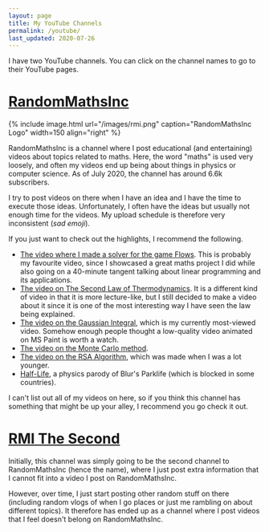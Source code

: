 ```yaml
---
layout: page
title: My YouTube Channels
permalink: /youtube/
last_updated: 2020-07-26
---
```

I have two YouTube channels. You can click on the channel names to go to their YouTube pages.

# <a href="https://www.youtube.com/c/RandomMathsInc">RandomMathsInc</a>

{% include image.html url="/images/rmi.png" caption="RandomMathsInc Logo" width=150 align="right" %}

RandomMathsInc is a channel where I post educational (and entertaining) videos about topics related to maths. Here, the word "maths" is used very loosely, and often my videos end up being about things in physics or computer science. As of July 2020, the channel has around 6.6k subscribers.

I try to post videos on there when I have an idea and I have the time to execute those ideas. Unfortunately, I often have the ideas but usually not enough time for the videos. My upload schedule is therefore very inconsistent (_sad emoji_).

If you just want to check out the highlights, I recommend the following.
- <a href="https://www.youtube.com/watch?v=5aQV1iJiZwA&t=2s">The video where I made a solver for the game Flows</a>. This is probably my favourite video, since I showcased a great maths project I did while also going on a 40-minute tangent talking about linear programming and its applications.
- <a href="https://www.youtube.com/watch?v=hNkrqdN1tJs">The video on The Second Law of Thermodynamics</a>. It is a different kind of video in that it is more lecture-like, but I still decided to make a video about it since it is one of the most interesting way I have seen the law being explained.
- <a href="https://www.youtube.com/watch?v=l27xKSNad2Y">The video on the Gaussian Integral</a>, which is my currently most-viewed video. Somehow enough people thought a low-quality video animated on MS Paint is worth a watch.
- <a href="https://www.youtube.com/watch?v=q6gJ2T0NSwM">The video on the Monte Carlo method</a>.
- <a href="https://www.youtube.com/watch?v=rxcPhAIFEU8">The video on the RSA Algorithm</a>, which was made when I was a lot younger.
- <a href="https://www.youtube.com/watch?v=vl0KpMljxsU">Half-Life</a>, a physics parody of Blur's Parklife (which is blocked in some countries).

I can't list out all of my videos on here, so if you think this channel has something that might be up your alley, I recommend you go check it out.

# <a href="https://www.youtube.com/channel/UCTwdd4u7a301TWVMOVGXk-g">RMI The Second</a>

Initially, this channel was simply going to be the second channel to RandomMathsInc (hence the name), where I just post extra information that I cannot fit into a video I post on RandomMathsInc.

However, over time, I just start posting other random stuff on there (including random vlogs of when I go places or just me rambling on about different topics). It therefore has ended up as a channel where I post videos that I feel doesn't belong on RandomMathsInc.
